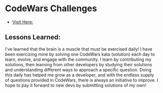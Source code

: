# CodeWars Challenges

 - [Visit Here:](https://www.codewars.com/users/toniwilliams1)





## Lessons Learned: 

I've learned that the brain is a muscle that must be exercised daily! I have been exercizing mine by solving one CodeWars kata (solution) each day to learn, evolve, and engage with the community. I learn by contributing my solutions, then learning from other developers by studying their solutions and understanding different ways to approach a specific question. Doing this daily has helped me grow as a developer, and with the endless supply of questions provided in CodeWars, there is always an initiative to improve. I  hope to pay it forward to new devs by submitting solutions of my own!
